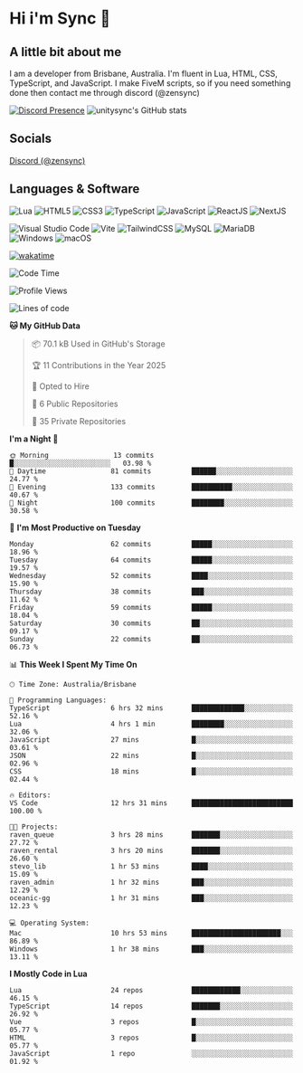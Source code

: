 # Hi i'm Sync 👋

## A little bit about me
I am a developer from Brisbane, Australia. I'm fluent in Lua, HTML, CSS, TypeScript, and JavaScript. I make FiveM scripts, so if you need something done then contact me through discord (@zensync)

[![Discord Presence](https://lanyard.cnrad.dev/api/265742868587479050)](https://discord.com/users/265742868587479050)
![unitysync's GitHub stats](https://github-readme-stats.vercel.app/api?username=unitysync&show_icons=true&theme=ambient_gradient)

## Socials
<p><a href="https://discord.com/users/265742868587479050">Discord (@zensync)</a></p>

## Languages & Software
![Lua](https://img.shields.io/badge/lua-%232C2D72.svg?style=for-the-badge&logo=lua&logoColor=white) ![HTML5](https://img.shields.io/badge/html5-%23E34F26.svg?style=for-the-badge&logo=html5&logoColor=white) ![CSS3](https://img.shields.io/badge/css3-%231572B6.svg?style=for-the-badge&logo=css3&logoColor=white) ![TypeScript](https://img.shields.io/badge/TypeScript-3178C6?logo=typescript&logoColor=fff&style=for-the-badge) ![JavaScript](https://img.shields.io/badge/javascript-%23323330.svg?style=for-the-badge&logo=javascript&logoColor=%23F7DF1E) ![ReactJS](https://shields.io/badge/react-black?logo=react&style=for-the-badge) ![NextJS](https://img.shields.io/badge/next.js-000000?style=for-the-badge&logo=nextdotjs&logoColor=white)

![Visual Studio Code](https://custom-icon-badges.demolab.com/badge/Visual%20Studio%20Code-0078d7.svg?logo=vsc&logoColor=white&style=for-the-badge) ![Vite](https://img.shields.io/badge/Vite-646CFF?style=for-the-badge&logo=Vite&logoColor=white) ![TailwindCSS](https://img.shields.io/badge/tailwindcss-%2338B2AC.svg?style=for-the-badge&logo=tailwind-css&logoColor=white) ![MySQL](https://img.shields.io/badge/MySQL-4479A1?style=for-the-badge&logo=mysql&logoColor=white) ![MariaDB](https://img.shields.io/badge/MariaDB-003545?style=for-the-badge&logo=mariadb&logoColor=white) ![Windows](https://custom-icon-badges.demolab.com/badge/Windows-0078D6?logo=windows11&logoColor=white&style=for-the-badge) ![macOS](https://img.shields.io/badge/macOS-000000?logo=apple&logoColor=F0F0F0&style=for-the-badge)

[![wakatime](https://wakatime.com/badge/user/018c590e-972a-4f9d-bbc0-f77a1b8e8227.svg?style=for-the-badge)](https://wakatime.com/@unitysync)

<!--START_SECTION:waka-->
![Code Time](http://img.shields.io/badge/Code%20Time-327%20hrs%2014%20mins-blue)

![Profile Views](http://img.shields.io/badge/Profile%20Views-30-blue)

![Lines of code](https://img.shields.io/badge/From%20Hello%20World%20I%27ve%20Written-363.8%20thousand%20lines%20of%20code-blue)

**🐱 My GitHub Data** 

> 📦 70.1 kB Used in GitHub's Storage 
 > 
> 🏆 11 Contributions in the Year 2025
 > 
> 💼 Opted to Hire
 > 
> 📜 6 Public Repositories 
 > 
> 🔑 35 Private Repositories 
 > 
**I'm a Night 🦉** 

```text
🌞 Morning                13 commits          █░░░░░░░░░░░░░░░░░░░░░░░░   03.98 % 
🌆 Daytime                81 commits          ██████░░░░░░░░░░░░░░░░░░░   24.77 % 
🌃 Evening                133 commits         ██████████░░░░░░░░░░░░░░░   40.67 % 
🌙 Night                  100 commits         ████████░░░░░░░░░░░░░░░░░   30.58 % 
```
📅 **I'm Most Productive on Tuesday** 

```text
Monday                   62 commits          █████░░░░░░░░░░░░░░░░░░░░   18.96 % 
Tuesday                  64 commits          █████░░░░░░░░░░░░░░░░░░░░   19.57 % 
Wednesday                52 commits          ████░░░░░░░░░░░░░░░░░░░░░   15.90 % 
Thursday                 38 commits          ███░░░░░░░░░░░░░░░░░░░░░░   11.62 % 
Friday                   59 commits          █████░░░░░░░░░░░░░░░░░░░░   18.04 % 
Saturday                 30 commits          ██░░░░░░░░░░░░░░░░░░░░░░░   09.17 % 
Sunday                   22 commits          ██░░░░░░░░░░░░░░░░░░░░░░░   06.73 % 
```


📊 **This Week I Spent My Time On** 

```text
🕑︎ Time Zone: Australia/Brisbane

💬 Programming Languages: 
TypeScript               6 hrs 32 mins       █████████████░░░░░░░░░░░░   52.16 % 
Lua                      4 hrs 1 min         ████████░░░░░░░░░░░░░░░░░   32.06 % 
JavaScript               27 mins             █░░░░░░░░░░░░░░░░░░░░░░░░   03.61 % 
JSON                     22 mins             █░░░░░░░░░░░░░░░░░░░░░░░░   02.96 % 
CSS                      18 mins             █░░░░░░░░░░░░░░░░░░░░░░░░   02.44 % 

🔥 Editors: 
VS Code                  12 hrs 31 mins      █████████████████████████   100.00 % 

🐱‍💻 Projects: 
raven_queue              3 hrs 28 mins       ███████░░░░░░░░░░░░░░░░░░   27.72 % 
raven_rental             3 hrs 20 mins       ███████░░░░░░░░░░░░░░░░░░   26.60 % 
stevo_lib                1 hr 53 mins        ████░░░░░░░░░░░░░░░░░░░░░   15.09 % 
raven_admin              1 hr 32 mins        ███░░░░░░░░░░░░░░░░░░░░░░   12.29 % 
oceanic-gg               1 hr 31 mins        ███░░░░░░░░░░░░░░░░░░░░░░   12.23 % 

💻 Operating System: 
Mac                      10 hrs 53 mins      ██████████████████████░░░   86.89 % 
Windows                  1 hr 38 mins        ███░░░░░░░░░░░░░░░░░░░░░░   13.11 % 
```

**I Mostly Code in Lua** 

```text
Lua                      24 repos            ████████████░░░░░░░░░░░░░   46.15 % 
TypeScript               14 repos            ███████░░░░░░░░░░░░░░░░░░   26.92 % 
Vue                      3 repos             █░░░░░░░░░░░░░░░░░░░░░░░░   05.77 % 
HTML                     3 repos             █░░░░░░░░░░░░░░░░░░░░░░░░   05.77 % 
JavaScript               1 repo              ░░░░░░░░░░░░░░░░░░░░░░░░░   01.92 % 
```




<!--END_SECTION:waka-->
